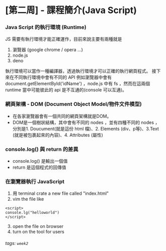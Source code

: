 # [第二周] - 課程簡介(Java Script)
### Java Script 的執行環境 (Runtime)
JS 需要有執行環境才能正確運作，目前來說主要有兩種就是
1. 瀏覽器 (google chrome / opera ...)
3. node.js
4. deno

執行環境可以當作一種編譯器，透過執行環境才可以正確的執行網頁程式。
接下來在不同執行環境中會有不同的 API 例如瀏覽器中會有 document.getElementById('idName') ，node.js 中有 fs ，然而在這兩個 runtime 當中可能彼此的 api 是不互通的(console 可以互通)。

### 網頁架構 - DOM (Document Object Model/物件文件模型)
- 在各家瀏覽器會有一個共同的網頁架構就是DOM。
- DOM是一個樹狀結構，其中會有不同的 nodes ，並有四種不同的 nodes ，分別是1. Doucument(就是這份 html 檔)、2. Elements (div、p等)、3.Text (就是被包裹起來的內容)、4. Attributes (屬性)

### console.log() 與 return 的差異
- console.log() 是輸出一個值
- return 是這個程式的回傳值

### 在瀏覽器執行 JavaScript
1. 用 terminal crate a new file called "index.html"
2. vim the file like
```
<script>
console.lg("helloworld")
</script>
```
3. open the file on browser
4. turn on the tool for users

###### tags: `week2`



